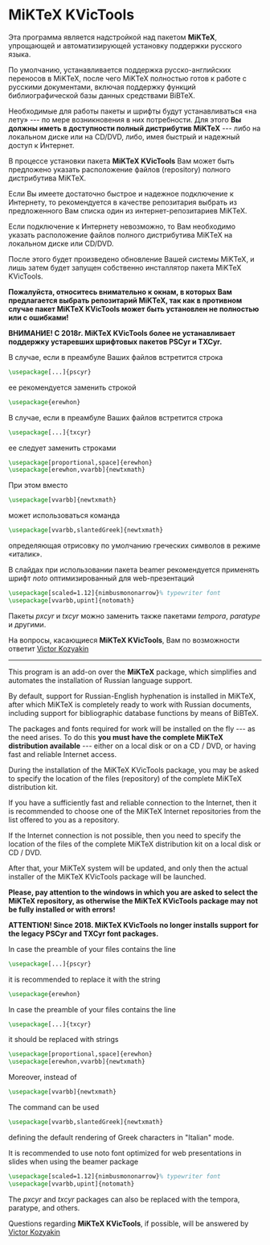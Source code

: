 # **MiKTeX KVicTools**

Эта программа является надстройкой над пакетом **MiKTeX**, упрощающей и автоматизирующей установку поддержки русского языка.

По умолчанию, устанавливается поддержка русско-английских переносов в MiKTeX, после чего MiKTeX полностью готов к работе с русскими документами, включая поддержку функций библиографической базы данных средствами BiBTeX.

Необходимые для работы пакеты и шрифты будут устанавливаться «на лету» --- по мере возникновения в них потребности. Для этого **Вы должны иметь в доступности полный дистрибутив MiKTeX** --- либо на локальном диске или на CD/DVD, либо, имея быстрый и надежный доступ к Интернет.

В процессе установки пакета **MiKTeX KVicTools** Вам может быть предложено указать расположение файлов (repository) полного дистрибутива MiKTeX.

Если Вы имеете достаточно быстрое и надежное подключение к Интернету, то рекомендуется в качестве репозитария выбрать из предложенного Вам списка один из интернет-репозитариев MiKTeX.

Если подключение к Интернету невозможно, то Вам необходимо указать расположение файлов полного дистрибутива MiKTeX на локальном диске или CD/DVD.

После этого будет произведено обновление Вашей системы MiKTeX, и лишь затем будет запущен собственно инсталлятор пакета MiKTeX KVicTools.

**Пожалуйста, относитесь внимательно к окнам, в которых Вам предлагается выбрать репозитарий MiKTeX, так как в противном случае пакет MiKTeX KVicTools может быть установлен не полностью или с ошибками!**

**ВНИМАНИЕ! С 2018г. MiKTeX KVicTools более не устанавливает поддержку устаревших шрифтовых пакетов PSCyr и TXCyr.**

В случае, если в преамбуле Ваших файлов встретится строка

```latex
\usepackage[...]{pscyr}
```

ее рекомендуется заменить строкой

```latex
\usepackage{erewhon}
```

В случае, если в преамбуле Ваших файлов встретится строка

```latex
\usepackage[...]{txcyr}
```

ее следует заменить строками

```latex
\usepackage[proportional,space]{erewhon}
\usepackage[erewhon,vvarbb]{newtxmath}
```

При этом вместо

```latex
\usepackage[vvarbb]{newtxmath}
```

может использоваться команда

```latex
\usepackage[vvarbb,slantedGreek]{newtxmath}
```

определяющая отрисовку по умолчанию греческих символов в режиме «италик».

В слайдах при использовании пакета beamer рекомендуется применять шрифт *noto* оптимизированный для web-презентаций

```latex
\usepackage[scaled=1.12]{nimbusmononarrow}% typewriter font
\usepackage[vvarbb,upint]{notomath}
```

Пакеты *pxcyr* и *txcyr* можно заменить также пакетами *temporа*, *paratype* и другими.

На вопросы, касающиеся **MiKTeX KVicTools**, Вам по возможности ответит [Victor Kozyakin](mailto:kozyakin@iitp.ru)

---

This program is an add-on over the **MiKTeX** package, which simplifies and automates the installation of Russian language support.

By default, support for Russian-English hyphenation is installed in MiKTeX, after which MiKTeX is completely ready to work with Russian documents, including support for bibliographic database functions by means of BiBTeX.

The packages and fonts required for work will be installed on the fly --- as the need arises. To do this **you must have the complete MiKTeX distribution available** --- either on a local disk or on a CD / DVD, or having fast and reliable Internet access.

During the installation of the MiKTeX KVicTools package, you may be asked to specify the location of the files (repository) of the complete MiKTeX distribution kit.

If you have a sufficiently fast and reliable connection to the Internet, then it is recommended to choose one of the MiKTeX Internet repositories from the list offered to you as a repository.

If the Internet connection is not possible, then you need to specify the location of the files of the complete MiKTeX distribution kit on a local disk or CD / DVD.

After that, your MiKTeX system will be updated, and only then the actual installer of the MiKTeX KVicTools package will be launched.

**Please, pay attention to the windows in which you are asked to select the MiKTeX repository, as otherwise the MiKTeX KVicTools package may not be fully installed or with errors!**

**ATTENTION! Since 2018. MiKTeX KVicTools no longer installs support for the legacy PSCyr and TXCyr font packages.**

In case the preamble of your files contains the line

```latex
\usepackage[...]{pscyr}
```

it is recommended to replace it with the string

```latex
\usepackage{erewhon}
```

In case the preamble of your files contains the line

```latex
\usepackage[...]{txcyr}
```

it should be replaced with strings

```latex
\usepackage[proportional,space]{erewhon}
\usepackage[erewhon,vvarbb]{newtxmath}
```

Moreover, instead of

```latex
\usepackage[vvarbb]{newtxmath}
```

The command can be used

```latex
\usepackage[vvarbb,slantedGreek]{newtxmath}
```

defining the default rendering of Greek characters in "Italian" mode.

It is recommended to use noto font optimized for web presentations in slides when using the beamer package

```latex
\usepackage[scaled=1.12]{nimbusmononarrow}% typewriter font
\usepackage[vvarbb,upint]{notomath}
```

The *pxcyr* and *txcyr* packages can also be replaced with the tempora, paratype, and others.

Questions regarding **MiKTeX KVicTools**, if possible, will be answered by [Victor Kozyakin](mailto:kozyakin@iitp.ru)
